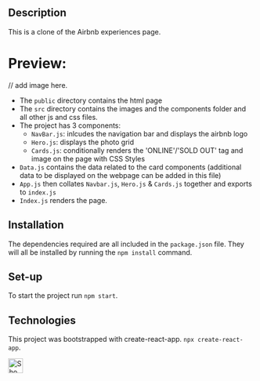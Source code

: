 ## Description

This is a clone of the Airbnb experiences page.

# Preview:

// add image here.

- The `public` directory contains the html page
- The `src` directory contains the images and the components folder and all other js and css files.
- The project has 3 components:
  - `NavBar.js`: inlcudes the navigation bar and displays the airbnb logo
  - `Hero.js`: displays the photo grid
  - `Cards.js`: conditionally renders the 'ONLINE'/'SOLD OUT' tag and image on the page with CSS Styles
- `Data.js` contains the data related to the card components (additional data to be displayed on the webpage can be added in this file)
- `App.js` then collates `Navbar.js`, `Hero.js` & `Cards.js` together and exports to `index.js`
- `Index.js` renders the page.

## Installation

The dependencies required are all included in the `package.json` file. They will all be installed by running the `npm install` command.

## Set-up

To start the project run `npm start`.

## Technologies

This project was bootstrapped with create-react-app. `npx create-react-app`.

<picture>
  <source media="(prefers-color-scheme: dark)" srcset="https://cdn.icon-icons.com/icons2/2415/PNG/512/react_original_wordmark_logo_icon_146375.png">
  <source media="(prefers-color-scheme: light)" srcset="https://cdn.icon-icons.com/icons2/2415/PNG/512/react_original_wordmark_logo_icon_146375.png">
  <img width="30px" alt="Shows a logo of c-sharp" src="https://cdn.icon-icons.com/icons2/2415/PNG/512/react_original_wordmark_logo_icon_146375.png">
</picture>
